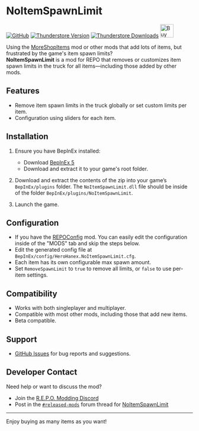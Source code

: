 # NoItemSpawnLimit

[![GitHub](https://img.shields.io/badge/GitHub-NoItemSpawnLimit-brightgreen?style=for-the-badge&logo=GitHub)](https://github.com/HeroHanex/REPO-NoItemSpawnLimit/)
[![Thunderstore Version](https://img.shields.io/thunderstore/v/HeroHanex/NoItemSpawnLimit?style=for-the-badge&logo=thunderstore&logoColor=white)](https://thunderstore.io/c/repo/p/HeroHanex/NoItemSpawnLimit)
[![Thunderstore Downloads](https://img.shields.io/thunderstore/dt/HeroHanex/NoItemSpawnLimit?style=for-the-badge&logo=thunderstore&logoColor=white)](https://thunderstore.io/c/repo/p/HeroHanex/NoItemSpawnLimit)
<a href='https://ko-fi.com/B0B41G63RL' target='_blank'><img height='36' style='border:0px;height:36px;' src='https://storage.ko-fi.com/cdn/kofi6.png?v=6' border='0' alt='Buy Me a Coffee at ko-fi.com' /></a>

Using the [MoreShopItems](https://thunderstore.io/c/repo/p/GalaxyMods/MoreShopItems/) mod or other mods that add lots of items, but frustrated by the game's item spawn limits?  
**NoItemSpawnLimit** is a mod for REPO that removes or customizes item spawn limits in the truck for all items—including those added by other mods.

## Features

- Remove item spawn limits in the truck globally or set custom limits per item.
- Configuration using sliders for each item.

## Installation

1. Ensure you have BepInEx installed:
    - Download [BepInEx 5](https://github.com/BepInEx/BepInEx/releases)
   - Download and extract it to your game's root folder.

2. Download and extract the contents of the zip into your game’s `BepInEx/plugins` folder. The `NoItemSpawnLimit.dll` file should be inside of the folder `BepInEx/plugins/NoItemSpawnLimit`.
3. Launch the game.

## Configuration

- If you have the [REPOConfig](https://thunderstore.io/c/repo/p/nickklmao/REPOConfig/) mod. You can easily edit the configuration inside of the "MODS" tab and skip the steps below.
- Edit the generated config file at `BepInEx/config/HeroHanex.NoItemSpawnLimit.cfg`.
- Each item has its own configurable max spawn amount.
- Set `RemoveSpawnLimit` to `true` to remove all limits, or `false` to use per-item settings.

## Compatibility

- Works with both singleplayer and multiplayer.
- Compatible with most other mods, including those that add new items.
- Beta compatible.

## Support

- [GitHub Issues](https://github.com/HeroHanex/REPO-NoItemSpawnLimit/issues) for bug reports and suggestions.

## Developer Contact

Need help or want to discuss the mod?  
- Join the [R.E.P.O. Modding Discord](https://discord.com/invite/vPJtKhYAFe)  
- Post in the [`#released-mods`](https://discord.com/channels/1344557689979670578/1381300604365963419) forum thread for [NoItemSpawnLimit](https://discord.com/channels/1344557689979670578/1381300604365963419)

---

Enjoy buying as many items as you want!
